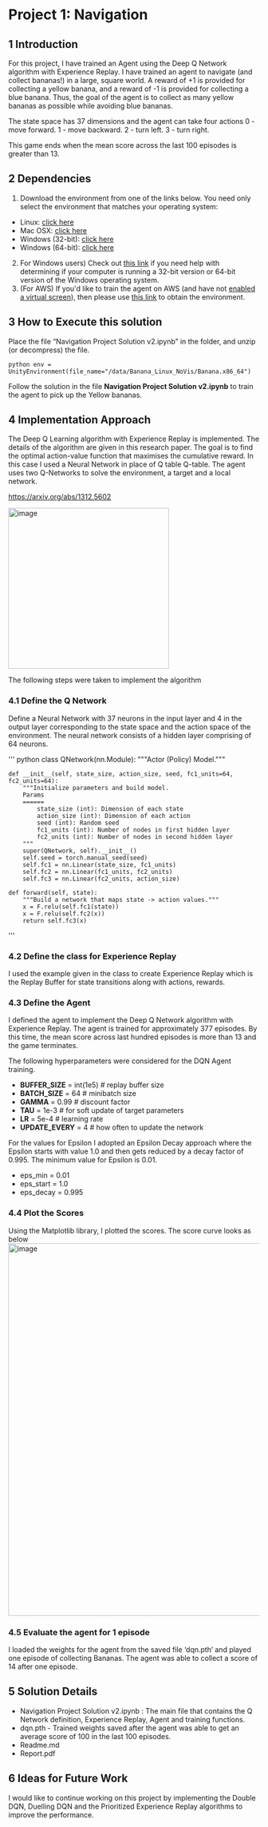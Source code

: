 # **Project 1: Navigation**

## **1 Introduction**
For this project, I have trained an Agent using the Deep Q Network algorithm with Experience Replay. I have trained an agent to navigate (and collect bananas!) in a large, square world. A reward of +1 is provided for collecting a yellow banana, and a reward of -1 is provided for collecting a blue banana. Thus, the goal of the agent is to collect as many yellow bananas as possible while avoiding blue bananas. 

The state space has 37 dimensions and the agent can take four actions
0 - move forward.
1 - move backward.
2 - turn left.
3 - turn right.

This game ends when the mean score across the last 100 episodes is greater than 13.

## **2 Dependencies**
1. Download the environment from one of the links below. You need only select the environment that matches your operating system:
- Linux: [click here](https://s3-us-west-1.amazonaws.com/udacity-drlnd/P1/Banana/Banana_Linux.zip)
- Mac OSX: [click here](https://s3-us-west-1.amazonaws.com/udacity-drlnd/P1/Banana/Banana.app.zip)
- Windows (32-bit): [click here](https://s3-us-west-1.amazonaws.com/udacity-drlnd/P1/Banana/Banana_Windows_x86.zip)
- Windows (64-bit): [click here](https://s3-us-west-1.amazonaws.com/udacity-drlnd/P1/Banana/Banana_Windows_x86_64.zip)
2. For Windows users) Check out [this link](https://support.microsoft.com/en-us/help/827218/how-to-determine-whether-a-computer-is-running-a-32-bit-version-or-64) if you need help with determining if your computer is running a 32-bit version or 64-bit version of the Windows operating system.
3. (For AWS) If you'd like to train the agent on AWS (and have not [enabled a virtual screen](https://github.com/Unity-Technologies/ml-agents/blob/master/docs/Training-on-Amazon-Web-Service.md)), then please use [this link](https://s3-us-west-1.amazonaws.com/udacity-drlnd/P1/Banana/Banana_Linux_NoVis.zip) to obtain the environment.

## **3 How to Execute this solution**
Place the file “Navigation Project Solution v2.ipynb”  in the folder, and unzip (or decompress) the file.

```
python env = UnityEnvironment(file_name="/data/Banana_Linux_NoVis/Banana.x86_64")
```

Follow the solution in the file **Navigation Project Solution v2.ipynb** to train the agent to pick up the Yellow bananas. 

## **4 Implementation Approach**
The Deep Q Learning algorithm with Experience Replay is implemented. The details of the algorithm are given in this research paper. The goal is to find the optimal action-value function that maximises the cumulative reward. In this case I used a Neural Network in place of Q table Q-table. The agent uses two Q-Networks to solve the environment, a target and a local network.

https://arxiv.org/abs/1312.5602

<img width="322" alt="image" src="https://github.com/user-attachments/assets/02849387-5455-4051-aa1b-5af7d32f14d6" />

The following steps were taken to implement the algorithm
### **4.1 Define the Q Network**
Define a Neural Network with 37 neurons in the input layer and 4 in the output layer corresponding to the state space and the action space of the environment. The neural network consists of a hidden layer comprising of 64 neurons.

'''
python
class QNetwork(nn.Module):
    """Actor (Policy) Model."""

    def __init__(self, state_size, action_size, seed, fc1_units=64, fc2_units=64):
        """Initialize parameters and build model.
        Params
        ======
            state_size (int): Dimension of each state
            action_size (int): Dimension of each action
            seed (int): Random seed
            fc1_units (int): Number of nodes in first hidden layer
            fc2_units (int): Number of nodes in second hidden layer
        """
        super(QNetwork, self).__init__()
        self.seed = torch.manual_seed(seed)
        self.fc1 = nn.Linear(state_size, fc1_units)
        self.fc2 = nn.Linear(fc1_units, fc2_units)
        self.fc3 = nn.Linear(fc2_units, action_size)

    def forward(self, state):
        """Build a network that maps state -> action values."""
        x = F.relu(self.fc1(state))
        x = F.relu(self.fc2(x))
        return self.fc3(x)
'''


### **4.2 Define the class for Experience Replay**
I used the example given in the class to create Experience Replay which is the Replay Buffer for state transitions along with actions, rewards.

### **4.3 Define the Agent**
I defined the agent to implement the Deep Q Network algorithm with Experience Replay. The agent is trained for approximately 377 episodes. By this time, the mean score across last hundred episodes is more than 13 and the game terminates.

The following hyperparameters were considered for the DQN Agent training.

- **BUFFER_SIZE** = int(1e5)  # replay buffer size
- **BATCH_SIZE** = 64         # minibatch size
- **GAMMA** = 0.99            # discount factor
- **TAU** = 1e-3              # for soft update of target parameters
- **LR** = 5e-4               # learning rate 
- **UPDATE_EVERY** = 4        # how often to update the network

For the values for Epsilon I adopted an Epsilon Decay approach where the Epsilon starts with value 1.0 and then gets reduced by a decay factor of 0.995. The minimum value for Epsilon is 0.01.
- eps_min = 0.01
- eps_start = 1.0
- eps_decay = 0.995

### **4.4 Plot the Scores**
Using the Matplotlib library, I plotted the scores. The score curve looks as below
<img width="746" alt="image" src="https://github.com/user-attachments/assets/e21fb5bd-53a6-4c9a-8479-21375f567c31" />


### **4.5 Evaluate the agent for 1 episode**
I loaded the weights for the agent from the saved file ‘dqn.pth’ and played one episode of collecting Bananas. The agent was able to collect a score of 14 after one episode.

## **5 Solution Details**
- Navigation Project Solution v2.ipynb : The main file that contains the Q Network definition, Experience Replay, Agent and training functions.
- dqn.pth - Trained weights saved after the agent was able to get an average score of 100 in the last 100 episodes.
- Readme.md
- Report.pdf

## **6 Ideas for Future Work**
I would like to continue working on this project by implementing the Double DQN, Duelling DQN and the Prioritized Experience Replay algorithms to improve the performance.



